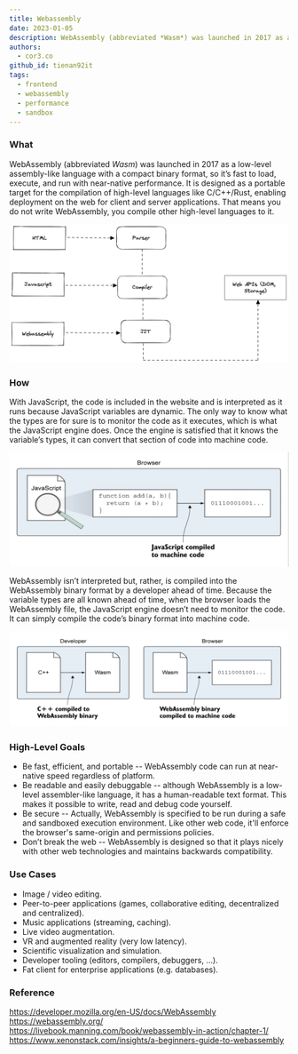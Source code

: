 ```yaml
---
title: Webassembly
date: 2023-01-05
description: WebAssembly (abbreviated *Wasm*) was launched in 2017 as a low-level assembly-like language with a compact binary format, so it’s fast to load, execute, and run with near-native performance.
authors:
  - cor3.co
github_id: tienan92it
tags:
  - frontend
  - webassembly
  - performance
  - sandbox
---
```


### What

WebAssembly (abbreviated *Wasm*) was launched in 2017 as a low-level assembly-like language with a compact binary format, so it’s fast to load, execute, and run with near-native performance. It is designed as a portable target for the compilation of high-level languages like C/C++/Rust, enabling deployment on the web for client and server applications. That means you do not write WebAssembly, you compile other high-level languages to it.

![](assets/webassembly_wasm-architecture.webp)

### How

With JavaScript, the code is included in the website and is interpreted as it runs because JavaScript variables are dynamic. The only way to know what the types are for sure is to monitor the code as it executes, which is what the JavaScript engine does. Once the engine is satisfied that it knows the variable’s types, it can convert that section of code into machine code.

![](assets/webassembly_wasm-js-how-it-work.webp)

WebAssembly isn’t interpreted but, rather, is compiled into the WebAssembly binary format by a developer ahead of time. Because the variable types are all known ahead of time, when the browser loads the WebAssembly file, the JavaScript engine doesn’t need to monitor the code. It can simply compile the code’s binary format into machine code.

![](assets/webassembly_wasm-how-it-works.webp)

### High-Level Goals

- Be fast, efficient, and portable -- WebAssembly code can run at near-native speed regardless of platform.
- Be readable and easily debuggable -- although WebAssembly is a low-level assembler-like language, it has a human-readable text format. This makes it possible to write, read and debug code yourself.
- Be secure -- Actually, WebAssembly is specified to be run during a safe and sandboxed execution environment. Like other web code, it'll enforce the browser's same-origin and permissions policies.
- Don’t break the web -- WebAssembly is designed so that it plays nicely with other web technologies and maintains backwards compatibility.

### Use Cases

- Image / video editing.
- Peer-to-peer applications (games, collaborative editing, decentralized and centralized).
- Music applications (streaming, caching).
- Live video augmentation.
- VR and augmented reality (very low latency).
- Scientific visualization and simulation.
- Developer tooling (editors, compilers, debuggers, …).
- Fat client for enterprise applications (e.g. databases).

### Reference

https://developer.mozilla.org/en-US/docs/WebAssembly https://webassembly.org/ https://livebook.manning.com/book/webassembly-in-action/chapter-1/ https://www.xenonstack.com/insights/a-beginners-guide-to-webassembly

